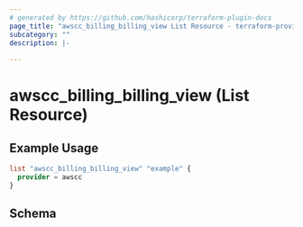 ```yaml
---
# generated by https://github.com/hashicorp/terraform-plugin-docs
page_title: "awscc_billing_billing_view List Resource - terraform-provider-awscc"
subcategory: ""
description: |-
  
---
```


# awscc_billing_billing_view (List Resource)



## Example Usage

```terraform
list "awscc_billing_billing_view" "example" {
  provider = awscc
}
```

<!-- schema generated by tfplugindocs -->
## Schema
